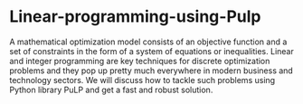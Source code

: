 # Linear-programming-using-Pulp
A mathematical optimization model consists of an objective function and a set of constraints in the form of a system of equations or inequalities.
Linear and integer programming are key techniques for discrete optimization problems and they pop up pretty much everywhere in modern business and technology sectors. We will discuss how to tackle such problems using Python library PuLP and get a fast and robust solution.
